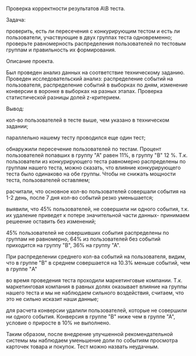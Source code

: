 Проверка корректности результатов A\B теста.

Задача:

проверить, есть ли пересечения с конкурирующим тестом и есть ли пользователи, участвующие в двух группах теста одновременно;
проверьте равномерность распределения пользователей по тестовым группам и правильность их формирования.

Описание проекта.

Был проведен анализ данных на соответствие техническому заданию. Проведен исследовательский анализ: распределение событий на пользователя, распределение событий в выборках по дням,  изменение конверсии в воронке в выборках на разных этапах. Проверка статистической разницы долей z-критерием.

Вывод:


кол-во пользователей в тесте выше, чем указано в техническом задании;

параллельно нашему тесту проводился еще один тест;

обнаружили пересечение пользователей по тестам. Процент пользователей попавших в группу "А" равен 11%, в группу "В" 12 %. Т.к. пользователи из конкурирующего теста равномерно распределены по группам нашего теста, можно сказать, что влияние конкурирующего теста было одинаково на обе группы. Чтобы не снижать мощности теста, пользователей оставляем;

расчитали, что основное кол-во пользователей совершали события на 1-2 день, после 7 дня кол-во событий резко уменьшается;

выявили, что 45% пользователей, не совершили ни одного события, т.к. их удаление приведет к потере значительной части данных- принимаем решеение оставить без изменений;

45% пользователей не совершивших события распределены по группам не равномерно, 64% из пользователей без событий приходится на группу "B", 36% на группу "А".

При распределении среднего кол-ва событий на пользователя, видим, что в группе "B" в среднем совершается на 10.3% меньше событий, чем в группе "A"

во время проведения теста проходили маркетинговые компании. Т.к. маркетинговая компания в равных долях оказывает влияние на группы нашего теста и мы не наблюдаем сильного воздействия, считаем, что это не сильно исказит наши данные;

для расчета конверсии удалили пользователей, которые не совершили ни одного события. Конверсия в группе "В" ниже чем в группе "А", условие о приросте в 10% не выполнено.


Таким образом, после внедрение улучшенной рекомендательной системы мы наблюдаем уменьшение доли по событиям просмотра карточек товара и покупок. Тест можно назвать неудачным.
